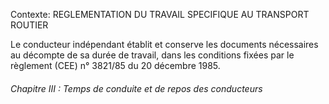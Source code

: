 Contexte: REGLEMENTATION DU TRAVAIL SPECIFIQUE  AU TRANSPORT ROUTIER

Le conducteur indépendant établit et conserve les documents nécessaires au décompte de sa durée de travail, dans les conditions fixées par le règlement (CEE) n° 3821/85 du 20 décembre 1985.

###### Chapitre III : Temps de conduite et de repos des conducteurs